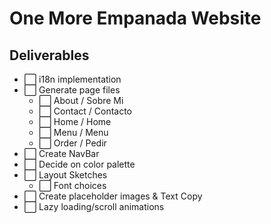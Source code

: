 # One More Empanada Website

## Deliverables

* ⬜ i18n implementation
* ⬜ Generate page files
  * ⬜ About / Sobre Mi
  * ⬜ Contact / Contacto
  * ⬜ Home / Home
  * ⬜ Menu / Menu
  * ⬜ Order / Pedir
* ⬜ Create NavBar
* ⬜ Decide on color palette
* ⬜ Layout Sketches
  * ⬜ Font choices
* ⬜ Create placeholder images & Text Copy
* ⬜ Lazy loading/scroll animations
